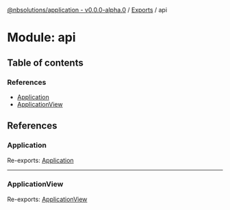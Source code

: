 [@nbsolutions/application - v0.0.0-alpha.0](../README.md) / [Exports](../modules.md) / api

# Module: api

## Table of contents

### References

- [Application](api.md#application)
- [ApplicationView](api.md#applicationview)

## References

### Application

Re-exports: [Application](../classes/Application.Application-1.md)

___

### ApplicationView

Re-exports: [ApplicationView](../classes/ApplicationView_ApplicationView.ApplicationView.md)
